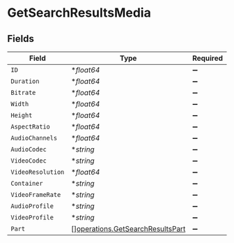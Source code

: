 # GetSearchResultsMedia


## Fields

| Field                                                                                | Type                                                                                 | Required                                                                             | Description                                                                          | Example                                                                              |
| ------------------------------------------------------------------------------------ | ------------------------------------------------------------------------------------ | ------------------------------------------------------------------------------------ | ------------------------------------------------------------------------------------ | ------------------------------------------------------------------------------------ |
| `ID`                                                                                 | **float64*                                                                           | :heavy_minus_sign:                                                                   | N/A                                                                                  | 26610                                                                                |
| `Duration`                                                                           | **float64*                                                                           | :heavy_minus_sign:                                                                   | N/A                                                                                  | 6612628                                                                              |
| `Bitrate`                                                                            | **float64*                                                                           | :heavy_minus_sign:                                                                   | N/A                                                                                  | 4751                                                                                 |
| `Width`                                                                              | **float64*                                                                           | :heavy_minus_sign:                                                                   | N/A                                                                                  | 1916                                                                                 |
| `Height`                                                                             | **float64*                                                                           | :heavy_minus_sign:                                                                   | N/A                                                                                  | 796                                                                                  |
| `AspectRatio`                                                                        | **float64*                                                                           | :heavy_minus_sign:                                                                   | N/A                                                                                  | 2.35                                                                                 |
| `AudioChannels`                                                                      | **float64*                                                                           | :heavy_minus_sign:                                                                   | N/A                                                                                  | 6                                                                                    |
| `AudioCodec`                                                                         | **string*                                                                            | :heavy_minus_sign:                                                                   | N/A                                                                                  | aac                                                                                  |
| `VideoCodec`                                                                         | **string*                                                                            | :heavy_minus_sign:                                                                   | N/A                                                                                  | hevc                                                                                 |
| `VideoResolution`                                                                    | **float64*                                                                           | :heavy_minus_sign:                                                                   | N/A                                                                                  | 1080                                                                                 |
| `Container`                                                                          | **string*                                                                            | :heavy_minus_sign:                                                                   | N/A                                                                                  | mkv                                                                                  |
| `VideoFrameRate`                                                                     | **string*                                                                            | :heavy_minus_sign:                                                                   | N/A                                                                                  | 24p                                                                                  |
| `AudioProfile`                                                                       | **string*                                                                            | :heavy_minus_sign:                                                                   | N/A                                                                                  | lc                                                                                   |
| `VideoProfile`                                                                       | **string*                                                                            | :heavy_minus_sign:                                                                   | N/A                                                                                  | main 10                                                                              |
| `Part`                                                                               | [][operations.GetSearchResultsPart](../../models/operations/getsearchresultspart.md) | :heavy_minus_sign:                                                                   | N/A                                                                                  |                                                                                      |